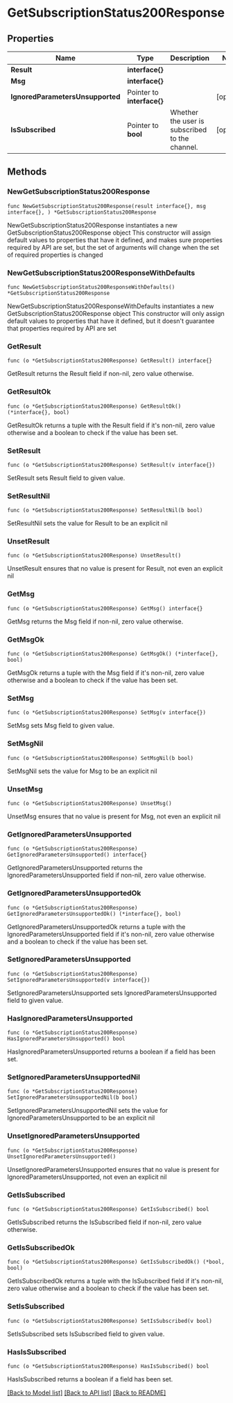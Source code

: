 # GetSubscriptionStatus200Response

## Properties

Name | Type | Description | Notes
------------ | ------------- | ------------- | -------------
**Result** | **interface{}** |  | 
**Msg** | **interface{}** |  | 
**IgnoredParametersUnsupported** | Pointer to **interface{}** |  | [optional] 
**IsSubscribed** | Pointer to **bool** | Whether the user is subscribed to the channel.  | [optional] 

## Methods

### NewGetSubscriptionStatus200Response

`func NewGetSubscriptionStatus200Response(result interface{}, msg interface{}, ) *GetSubscriptionStatus200Response`

NewGetSubscriptionStatus200Response instantiates a new GetSubscriptionStatus200Response object
This constructor will assign default values to properties that have it defined,
and makes sure properties required by API are set, but the set of arguments
will change when the set of required properties is changed

### NewGetSubscriptionStatus200ResponseWithDefaults

`func NewGetSubscriptionStatus200ResponseWithDefaults() *GetSubscriptionStatus200Response`

NewGetSubscriptionStatus200ResponseWithDefaults instantiates a new GetSubscriptionStatus200Response object
This constructor will only assign default values to properties that have it defined,
but it doesn't guarantee that properties required by API are set

### GetResult

`func (o *GetSubscriptionStatus200Response) GetResult() interface{}`

GetResult returns the Result field if non-nil, zero value otherwise.

### GetResultOk

`func (o *GetSubscriptionStatus200Response) GetResultOk() (*interface{}, bool)`

GetResultOk returns a tuple with the Result field if it's non-nil, zero value otherwise
and a boolean to check if the value has been set.

### SetResult

`func (o *GetSubscriptionStatus200Response) SetResult(v interface{})`

SetResult sets Result field to given value.


### SetResultNil

`func (o *GetSubscriptionStatus200Response) SetResultNil(b bool)`

 SetResultNil sets the value for Result to be an explicit nil

### UnsetResult
`func (o *GetSubscriptionStatus200Response) UnsetResult()`

UnsetResult ensures that no value is present for Result, not even an explicit nil
### GetMsg

`func (o *GetSubscriptionStatus200Response) GetMsg() interface{}`

GetMsg returns the Msg field if non-nil, zero value otherwise.

### GetMsgOk

`func (o *GetSubscriptionStatus200Response) GetMsgOk() (*interface{}, bool)`

GetMsgOk returns a tuple with the Msg field if it's non-nil, zero value otherwise
and a boolean to check if the value has been set.

### SetMsg

`func (o *GetSubscriptionStatus200Response) SetMsg(v interface{})`

SetMsg sets Msg field to given value.


### SetMsgNil

`func (o *GetSubscriptionStatus200Response) SetMsgNil(b bool)`

 SetMsgNil sets the value for Msg to be an explicit nil

### UnsetMsg
`func (o *GetSubscriptionStatus200Response) UnsetMsg()`

UnsetMsg ensures that no value is present for Msg, not even an explicit nil
### GetIgnoredParametersUnsupported

`func (o *GetSubscriptionStatus200Response) GetIgnoredParametersUnsupported() interface{}`

GetIgnoredParametersUnsupported returns the IgnoredParametersUnsupported field if non-nil, zero value otherwise.

### GetIgnoredParametersUnsupportedOk

`func (o *GetSubscriptionStatus200Response) GetIgnoredParametersUnsupportedOk() (*interface{}, bool)`

GetIgnoredParametersUnsupportedOk returns a tuple with the IgnoredParametersUnsupported field if it's non-nil, zero value otherwise
and a boolean to check if the value has been set.

### SetIgnoredParametersUnsupported

`func (o *GetSubscriptionStatus200Response) SetIgnoredParametersUnsupported(v interface{})`

SetIgnoredParametersUnsupported sets IgnoredParametersUnsupported field to given value.

### HasIgnoredParametersUnsupported

`func (o *GetSubscriptionStatus200Response) HasIgnoredParametersUnsupported() bool`

HasIgnoredParametersUnsupported returns a boolean if a field has been set.

### SetIgnoredParametersUnsupportedNil

`func (o *GetSubscriptionStatus200Response) SetIgnoredParametersUnsupportedNil(b bool)`

 SetIgnoredParametersUnsupportedNil sets the value for IgnoredParametersUnsupported to be an explicit nil

### UnsetIgnoredParametersUnsupported
`func (o *GetSubscriptionStatus200Response) UnsetIgnoredParametersUnsupported()`

UnsetIgnoredParametersUnsupported ensures that no value is present for IgnoredParametersUnsupported, not even an explicit nil
### GetIsSubscribed

`func (o *GetSubscriptionStatus200Response) GetIsSubscribed() bool`

GetIsSubscribed returns the IsSubscribed field if non-nil, zero value otherwise.

### GetIsSubscribedOk

`func (o *GetSubscriptionStatus200Response) GetIsSubscribedOk() (*bool, bool)`

GetIsSubscribedOk returns a tuple with the IsSubscribed field if it's non-nil, zero value otherwise
and a boolean to check if the value has been set.

### SetIsSubscribed

`func (o *GetSubscriptionStatus200Response) SetIsSubscribed(v bool)`

SetIsSubscribed sets IsSubscribed field to given value.

### HasIsSubscribed

`func (o *GetSubscriptionStatus200Response) HasIsSubscribed() bool`

HasIsSubscribed returns a boolean if a field has been set.


[[Back to Model list]](../README.md#documentation-for-models) [[Back to API list]](../README.md#documentation-for-api-endpoints) [[Back to README]](../README.md)


